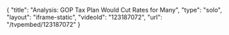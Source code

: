 {
    "title": "Analysis: GOP Tax Plan Would Cut Rates for Many",
    "type": "solo",
    "layout": "iframe-static",
    "videoId": "123187072",
    "url": "\/tvpembed\/123187072"
}